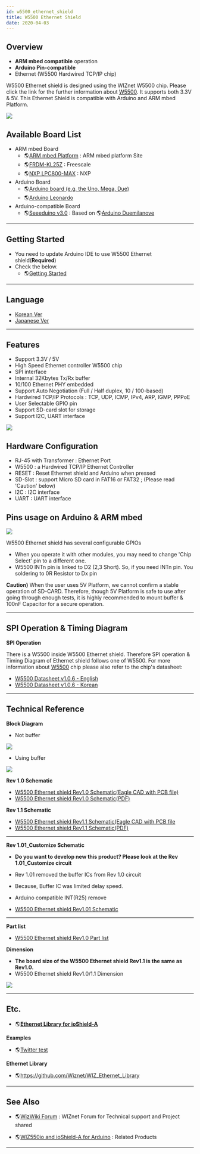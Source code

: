 ```yaml
---
id: w5500_ethernet_shield
title: W5500 Ethernet Shield
date: 2020-04-03
---
```


## Overview

  - **ARM mbed compatible** operation
  - **Arduino Pin-compatible**
  - Ethernet (W5500 Hardwired TCP/IP chip)

W5500 Ethernet shield is designed using the WIZnet W5500 chip. Please
click the link for the further information about
[W5500](../iEthernet/W5500/overview). It supports both 3.3V & 5V. This
Ethernet Shield is compatible with Arduino and ARM mbed Platform.

![](/img/osh/w5500_ethernet_shield/w5500_main_picture2.png)

## Available Board List

  - ARM mbed Board
      - 🌎[ARM mbed Platform](http://developer.mbed.org/platforms/) : ARM
        mbed platform Site
      - 🌎[FRDM-KL25Z](http://developer.mbed.org/platforms/KL25Z/) :
        Freescale
      - 🌎[NXP LPC800-MAX](http://developer.mbed.org/platforms/NXP-LPC800-MAX/)
        : NXP
  - Arduino Board
      - 🌎[Arduino board (e.g. the Uno, Mega, Due)](http://www.arduino.cc/en/Main/Products)
      - 🌎[Arduino Leonardo](http://arduino.cc/en/Main/ArduinoBoardLeonardo)
  - Arduino-compatible Board
      - 🌎[Seeeduino v3.0](http://www.seeedstudio.com/wiki/Seeeduino_v3.0)
        : Based on 🌎[Arduino Duemilanove](http://arduino.cc/en/Main/ArduinoBoardDuemilanove)

-----

## Getting Started

  - You need to update Arduino IDE to use W5500 Ethernet
    shield(**Required**)
  - Check the below.
      - 🌎[Getting Started](getting_started_arduino)

-----
## Language

  - [Korean Ver](w5500_ethernet_shield_kor)
  - [Japanese Ver](w5500_ethernet_shield_jp)

-----

## Features

  - Support 3.3V / 5V
  - High Speed Ethernet controller W5500 chip
  - SPI interface
  - Internal 32Kbytes Tx/Rx buffer
  - 10/100 Ethernet PHY embedded
  - Support Auto Negotiation (Full / Half duplex, 10 / 100-based)
  - Hardwired TCP/IP Protocols : TCP, UDP, ICMP, IPv4, ARP, IGMP, PPPoE
  - User Selectable GPIO pin
  - Support SD-card slot for storage
  - Support I2C, UART interface

![](/img/osh/w5500_ethernet_shield/w5500_ethernet_pin2.png)

## Hardware Configuration

  - RJ-45 with Transformer : Ethernet Port
  - W5500 : a Hardwired TCP/IP Ethernet Controller
  - RESET : Reset Ethernet shield and Arduino when pressed
  - SD-Slot : support Micro SD card in FAT16 or FAT32 ; (Please read
    'Caution' below)
  - I2C : I2C interface
  - UART : UART interface

## Pins usage on Arduino & ARM mbed

![](/img/osh/w5500_ethernet_shield/gpio_select_intn.png)

W5500 Ethernet shield has several configurable GPIOs

  - When you operate it with other modules, you may need to change 'Chip
    Select' pin to a different one.
  - W5500 INTn pin is linked to D2 (2,3 Short). So, if you need INTn
    pin. You soldering to 0R Resistor to Dx pin

**Caution)** When the user uses 5V Platform, we cannot confirm a stable
operation of SD-CARD. Therefore, though 5V Platform is safe to use after
going through enough tests, it is highly recommended to mount buffer &
100nF Capacitor for a secure operation.

-----
## SPI Operation & Timing Diagram

**SPI Operation**

There is a W5500 inside W5500 Ethernet shield. Therefore SPI operation &
Timing Diagram of Ethernet shield follows one of W5500. For more
information about [W5500](../iEthernet/W5500/overview) chip please also refer
to the chip's datasheet:

  - <a href="/img/osh/w5500_ethernet_shield/limitation_note_-_arp_problem_in_the_nlb_environment_-_korean_0312_.pdf" target="_blank">W5500 Datasheet v1.0.6 - English</a>
  - <a href="/img/osh/w5500_ethernet_shield/w5500_ds_v106k_141230.pdf" target="_blank">W5500 Datasheet v1.0.6 - Korean</a>

-----

## Technical Reference

**Block Diagram**

  - Not buffer

![](/img/osh/w5500_ethernet_shield/w5500-ethernet-shield_blockdiagram.gif)

  - Using buffer

![](/img/osh/w5500_ethernet_shield/w5500-ethernet-shield_blockdiagram_buffer.jpg)

**Rev 1.0 Schematic**

  - <a href="/img/osh/w5500_ethernet_shield/w5500_ethernet_shield_v10_sch_zip.zip" target="_blank">W5500 Ethernet shield Rev1.0 Schematic(Eagle CAD with PCB file)</a>
  - <a href="/img/osh/w5500_ethernet_shield/w5500_ethernet_shield_v10_sch.pdf" target="_blank">W5500 Ethernet shield Rev1.0 Schematic(PDF)</a>

**Rev 1.1 Schematic**

  - <a href="/img/osh/w5500_ethernet_shield/w5500_ethernet_shield_v1.1.zip" target="_blank">W5500 Ethernet shield Rev1.1 Schematic(Eagle CAD with PCB file</a>
  - <a href="/img/osh/w5500_ethernet_shield/w5500_ethernet_shield_v10_sch.pdf" target="_blank">W5500 Ethernet shield Rev1.1 Schematic(PDF)</a>

-----

**Rev 1.01\_Customize Schematic**

  - **Do you want to develop new this product? Please look at the Rev
    1.01_Customize circuit**
  - Rev 1.01 removed the buffer ICs from Rev 1.0 circuit
  - Because, Buffer IC was limited delay speed.
  - Arduino compatible INT(R25) remove



  - <a href="/img/osh/w5500_ethernet_shield/w5500_ethernet_shield_v1.01.pdf" target="_blank">W5500 Ethernet shield Rev1.01 Schematic</a>

-----

**Part list**

  - [W5500 Ethernet shield Rev1.0 Part list](/img/osh/w5500_ethernet_shield/w5500_ethernet_shield_v1.0_pl_150414.xlsx)

**Dimension**

  - **The board size of the W5500 Ethernet shield Rev1.1 is the same as
    Rev1.0.**
  - W5500 Ethernet shield Rev1.0/1.1 Dimension

![](/img/osh/w5500_ethernet_shield/w5500-ethernet-shield_dimension.png)

-----
## Etc.

  - 🌎**[Ethernet Library for ioShield-A](ethernet_library_for_ioShield_A)**

**Examples**

  - 🌎[Twitter test](twitter_test)

**Ethernet Library**

  - 🌎<https://github.com/Wiznet/WIZ_Ethernet_Library>

-----

## See Also

- 🌎[WizWiki Forum](https://forum.wiznet.io/) : WIZnet Forum for Technical
support and Project shared

- 🌎[WIZ550io and ioShield-A for Arduino](ioshield_a) : Related Products

-----